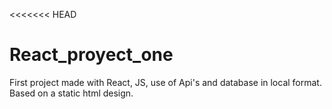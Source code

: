 <<<<<<< HEAD
# React_proyect_one
First project made with React, JS, use of Api's and database in local format. Based on a static html design.
